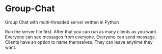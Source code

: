 # Group-Chat
Group Chat with multi-threaded server written in Python


Run the server file first.
After that you can run as many clients as you want.
Everyone can see messages from everyone.
Everyone can send message.
Clients have an option to name themselves.
They can leave anytime they want.
